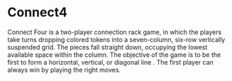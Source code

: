 # Connect4

Connect Four is a two-player connection rack game, in which the players take turns dropping colored tokens into a seven-column, six-row vertically suspended grid. 
The pieces fall straight down, occupying the lowest available space within the column. 
The objective of the game is to be the first to form a horizontal, vertical, or diagonal line . 
The first player can always win by playing the right moves.
